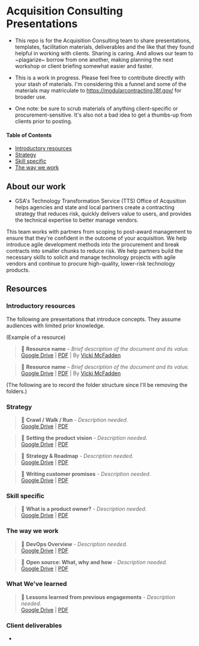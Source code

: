 # Acquisition Consulting Presentations

- This repo is for the Acquisition Consulting team to share presentations, templates, facilitation materials, deliverables and the like that they found helpful in working with clients.  Sharing is caring.  And allows our team to ~plagarize~ borrow from one another, making planning the next workshop or client briefing somewhat easier and faster.  

- This is a work in progress.  Please feel free to contribute directly with your stash of materials.  I'm considering this a funnel and some of the materials may matriculate to https://modularcontracting.18f.gov/ for broader use.  

- One note:  be sure to scrub materials of anything client-specific or procurement-sensitive.  It's also not a bad idea to get a thumbs-up from clients prior to posting.  

#### Table of Contents
- [Introductory resources](#introductory-resources)
- [Strategy](#strategy)
- [Skill specific](#skill-specific)
- [The way we work](#the-way-we-work)

## About our work
- GSA's Technology Transformation Service (TTS) Office of Acqusition helps agencies and state and local partners create a contracting strategy that reduces risk, quickly delivers value to users, and provides the technical expertise to better manage vendors. 

This team works with partners from scoping to post-award management to ensure that they're confident in the outcome of your acquisition. We help introduce agile development methods into the procurement and break contracts into smaller chunks to reduce risk. We help partners build the necessary skills to solicit and manage technology projects with agile vendors and continue to procure high-quality, lower-risk technology products.  

## Resources

### Introductory resources

The following are presentations that introduce concepts. They assume audiences with limited prior knowledge.

(Example of a resource)

> :blue_book: **Resource name** – _Brief description of the document and its value._     
[Google Drive](http:www.example.com) | [PDF](http:www.example.com) | By [Vicki McFadden](https://github.com/vickimcfadden)

> :blue_book: **Resource name** – _Brief description of the document and its value._     
[Google Drive](http:www.example.com) | [PDF](http:www.example.com) | By [Vicki McFadden](https://github.com/vickimcfadden)

(The following are to record the folder structure since I'll be removing the folders.)

### Strategy

> :blue_book: **Crawl / Walk / Run** - _Description needed._     
[Google Drive](https://docs.google.com/presentation/d/19fFWy9wXefKw8ILSAuDsJ8m_w7EL5aF8PPKJmJjQDAA/edit#slide=id.g1b05f3d75a_0_198) | [PDF](presentations/Crawl-Walk-Run.pdf)

> :blue_book: **Setting the product vision** - _Description needed._     
[Google Drive](https://drive.google.com/open?id=15l1GZ1-Z3cVksZ2_QRWAqRXUKoYmhS9TMptxeAEoikY) | [PDF](presentations/Setting%20the%20product%20vision.pdf)

> :blue_book: **Strategy & Roadmap** - _Description needed._     
[Google Drive](https://drive.google.com/open?id=1rZs5Bqd_aMYtR80WCfd97LLd9YF4P7HfdCnVQoQpBvg) | [PDF](presentations/Strategy%20and%20Roadmap.pdf)

> :blue_book: **Writing customer promises** - _Description needed._     
[Google Drive](https://docs.google.com/presentation/d/1TTmQ4_as4lxjIbrjdHL-XPaLwQbICK4SBxlIQEDOf6E/edit#slide=id.gf774b1724_1_76) | [PDF](presentations/Writing%20customer%20promises.pdf)


### Skill specific

> :blue_book: **What is a product owner?** - _Description needed._     
[Google Drive](https://drive.google.com/open?id=1Ubj9M1ww4YaFf5-8M4a8Og1UAOUuwdzbipXMr_KNK8E) | [PDF](presentations/Product%20owner.pdf)

### The way we work

> :blue_book: **DevOps Overview** - _Description needed._     
[Google Drive](https://docs.google.com/presentation/d/1iHkHjNT6JM36j1nUkhT6vCVfUTsQOD5yS-_aaPVKNBQ/edit) | [PDF](presentations/DevOps%20Overview.pdf)

> :blue_book: **Open source: What, why and how** - _Description needed._     
[Google Drive](https://drive.google.com/open?id=1rpQPxzozq1Jn2ISj-ROwaxn0q8owm46_DMJYrxEkXjY) | [PDF](presentations/Open%20source-%20why%20and%20how-.pdf)



### What We've learned

> :blue_book: **Lessons learned from previous engagements** - _Description needed._     
[Google Drive](https://docs.google.com/presentation/d/1THdDgecX5qQcbUkDCVGbNNsnuyDewC7faRhtG5HRsLQ/edit) | [PDF](presentations/Lessons%20learned%20from%20past%20engagements.pdf)


### Client deliverables

-
